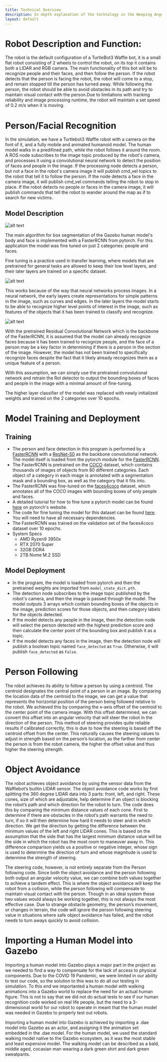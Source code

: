 ```yaml
---
title: Technical Overview
description: In depth explanation of the technology in the Weeping Angel Bot program
layout: default
---
```


# Robot Description and Function:
The robot is the default configuration of a TurtleBot3 Waffle bot, it is a small flat robot consisting of 2 wheels to control the robot, on its top it contains both a LIDAR and RGB camera. The main functionality of this bot will be to recognize people and their faces, and then follow the person. If the robot detects that the person is facing the robot, the robot will come to a stop, and remain stopped till the person has turned away. While following the person, the robot should be able to avoid obstacles in its path and try to maintain visual contact with the person.Due to limitations with tracking reliability and image processing runtime, the robot will maintain a set speed of 0.2 m/s when it is moving.

# Person/Facial Recognition

In the simulation, we have a Turtlebot3 Waffle robot with a camera on the font of it, and a fully mobile and animated humanoid model. The human model walks in a predifined path, while the robot follows it around the room. A ROS node subscribes to the image topic produced by the robot's camera, and processes it using a convolutional neural network to detect the position of faces and people in the image. If the processing node detects a person, but not a face in the robot's camera image it will publish cmd_vel topics to the robot that tell it to follow the person. If the node detects a face in the camera image, it will publish cmd_vel commands telling the robot to stop in place. If the robot detects no people or faces in the camera image, it will publish commands that tell the robot to wander around the map as if to search for new victims. 

## Model Description

![alt text](fasterrcnn.PNG "FasterRCNN Model Architecture")

The main algorithm for box segmentation of the Gazebo human model's body and face is implemented with a FasterRCNN from pytorch. For this application the model was fine tuned on just 2 categories: people and faces.

Fine tuning is a practice used in transfer learning, where models that are pretrained for general tasks are allowed to keep their low level layers, and their later layers are trained on a specific dataset.

![alt text](fine_tuning.png "Fine Tuning")

This works because of the way that neural networks process images. In a neural network, the early layers create representations for simple patterns in the image, such as curves and edges. In the later layers the model starts to be able to recognize higher level points of interest in the image, such as features of the objects that it has been trained to classify and recognize.

![alt text](feature_representation.jpg "Model Feature Representations")

With the pretrained Residual Convolutional Network which is the backbone of the FasterRCNN, it is assumed that the model can already recognize faces because it has been trained to recognize people, and the face of a person may be a key factor in determining if there is a person in the section of the image. However, the model has not been trained to specifically recognize faces despite the fact that it likely already recognizes them as a unique feature of a person.

With this assumption, we can simply use the pretrained convolutional network and retrain the RoI detector to output the bounding boxes of faces and people in the image with a minimal amount of fine-tuning.

The higher layer classifier of the model was replaced with newly initialized weights and trained on the 2 categories over 10 epochs.

# Model Training and Deployment

## Training

* The person and face detection in this program is performed by a [FasterRCNN](https://arxiv.org/pdf/1506.01497.pdf) with a [ResNet-50](https://arxiv.org/pdf/1512.03385.pdf) as the backbone convolutional network. The model itself is loaded from the pytorch module for the [FasterRCNN](https://pytorch.org/vision/stable/models.html#faster-r-cnn).
* The FasterRCNN is pretrained on the [COCO](https://cocodataset.org/#home) dataset, which contains thousands of images of objects from 80 different categories. Each object of a category in each image is annotated with a segmentation mask and a bounding box, as well as the category that it fits into. 
* The FasterRCNN was fine-tuned on the [faces4coco](https://github.com/ACI-Institute/faces4coco) dataset, which annotates all of the COCO images with bounding boxes of only people and faces.
* A detailed tutorial for how to fine tune a pytorch model can be found [here](https://pytorch.org/tutorials/intermediate/torchvision_tutorial.html) on pytorch's website.
* The code for fine tuning the model for this dataset can be found [here](https://github.com/Aringan0323/faces4coco_detection/tree/main/src). You will need to have all necessary dependencies.
* The FasterRCNN was trained on the validation set of the faces4coco dataset over 10 epochs.
* System Specs
  - AMD Ryzen9 3950x
  - RTX 2070 Super
  - 32GB DDR4
  - 2TB Nvme M.2 SSD

## Model Deployment

* In the program, the model is loaded from pytorch and then the pretrained weights are imported from `model_state_dict.pth`.
* The detection node subscribes to the image topic published by the robot's camera, and then the image is passed through the model. The model outputs 3 arrays which contain bounding boxes of the objects in the image, prediction scores for those objects, and then category labels for the objects detected.
* If the model detects any people in the image, then the detection node will select the person detected with the highest prediction score and then calculate the center point of the bounding box and publish it as a topic.
* If the model detects any faces in the image, then the detection node will publish a boolean topic named `face_detected` as `True`. Otherwise, it will publish `face_detected` as `False`.

# Person Following

The robot achieves its ability to follow a person by using a centroid. The centroid designates the central point of a person in an image. By comparing the location data of the centroid to the image, we can get a value that represents the horizontal position of the person being followed relative to the robot. We achieved this by comparing the x-axis offset of the centroid to the center point of the camera image. With this offset determined, we can convert this offset into an angular velocity that will steer the robot in the direction of the person. This method of steering provides quite reliable results if calibrated correctly, this is due to how the steering is based off the centroid offset from the center. This naturally causes the steering values to adjust in strength based on the person’s location, as the farther from center the person is from the robot camera, the higher the offset value and thus higher the steering strength.

# Object Avoidance

The robot achieves object avoidance by using the sensor data from the Wafflebot’s builtin LIDAR sensor. The object avoidance code works by first splitting the 360 degree LIDAR data into 3 parts: front, left, and right. These cones, size of which are adjustable, help determine if an object is blocking the robot’s path and which direction for the robot to turn. The code does this by comparing the minimum distance values of each cone. First to determine if there are obstacles in the robot’s path warrants the need to turn, if so it will then determine how hard it needs to steer and in which direction. We get the direction by getting the difference between the minimum values of the left and right LIDAR cones. This is based on the assumption that the side that has the largest minimum distance value will be the side in which the robot has the most room to maneuver away in.  This difference comparison yields us a positive or negative integer, whose sign is used to determine the direction of turn and whose magnitude is used to determine the strength of steering.

The steering code, however, is not entirely separate from the Person following code. Since both the object avoidance and the person following both output an angular velocity value, we can combine both values together to achieve a tandem effect. This is where the object avoidance will keep the robot from a collision, while the person following  will compensate to maintain visual contact with the person. Though in an ideal system these two values would always be working together, this is not always the most effective case. Due to strange obstacle geometry, the person’s movement, or changes in terrain, the code will ignore the person following steering value in situations where safe object avoidance has failed, and the robot needs to turn aways quickly to avoid collision.

# Importing a Human Model into Gazebo

Importing a human model into Gazebo plays a major part in the project as we needed to find a way to compensate for the lack of access to physical components. Due to the COVID 19 Pandemic, we were limited in our ability to test our code, so the solution to this was to do all our testing in simulation. To this end we importanted a human model with walking animations into a Gazebo world to replace the need for an actual human figure. This is not to say that we did not do actual tests to see if our human recognition code worked on real life people, but the need to a 3-dimensional world for our robot to operate in meant that the human model was needed in Gazebo to properly test out robots.

Importing a human model into Gazebo is achieved by importing a .dae model into Gazebo as an actor, and assigning it the animation set embedded in the .dae model. For the human model, we used the standard walking model native to the Gazebo ecosystem, as it was the most stable and least expensive model. The walking model can be described as a bald, middle aged, cocasian man wearing a dark green shirt and dark green sweatpants.
